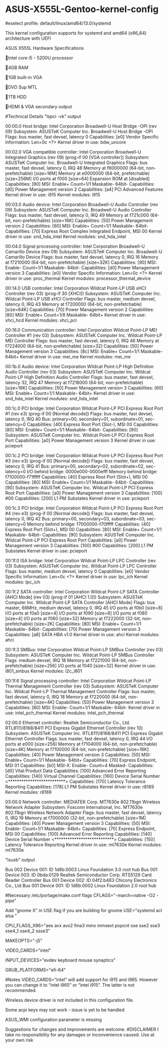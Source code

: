 # ASUS-X555L-Gentoo-kernel-config

#eselect profile: default/linux/amd64/13.0/systemd

This kernel configuration supports for systemd and amd64 (x86_64) architecture with UEFI

ASUS X555L Hardware Specifications

Intel core i5 - 5200U processor

4GB RAM

1GB built-in VGA

DVD Sup MTL

1TB HDD

HDMI & VGA secondary output

#Technical Details
"lspci -vk" output

00:00.0 Host bridge: Intel Corporation Broadwell-U Host Bridge -OPI (rev 09)
	Subsystem: ASUSTeK Computer Inc. Broadwell-U Host Bridge -OPI
	Flags: bus master, fast devsel, latency 0
	Capabilities: [e0] Vendor Specific Information: Len=0c <?>
	Kernel driver in use: bdw_uncore

00:02.0 VGA compatible controller: Intel Corporation Broadwell-U Integrated Graphics (rev 09) (prog-if 00 [VGA controller])
	Subsystem: ASUSTeK Computer Inc. Broadwell-U Integrated Graphics
	Flags: bus master, fast devsel, latency 0, IRQ 48
	Memory at f6000000 (64-bit, non-prefetchable) [size=16M]
	Memory at e0000000 (64-bit, prefetchable) [size=256M]
	I/O ports at f000 [size=64]
	Expansion ROM at <unassigned> [disabled]
	Capabilities: [90] MSI: Enable+ Count=1/1 Maskable- 64bit-
	Capabilities: [d0] Power Management version 2
	Capabilities: [a4] PCI Advanced Features
	Kernel driver in use: i915
	Kernel modules: i915

00:03.0 Audio device: Intel Corporation Broadwell-U Audio Controller (rev 09)
	Subsystem: ASUSTeK Computer Inc. Broadwell-U Audio Controller
	Flags: bus master, fast devsel, latency 0, IRQ 49
	Memory at f721c000 (64-bit, non-prefetchable) [size=16K]
	Capabilities: [50] Power Management version 2
	Capabilities: [60] MSI: Enable+ Count=1/1 Maskable- 64bit-
	Capabilities: [70] Express Root Complex Integrated Endpoint, MSI 00
	Kernel driver in use: snd_hda_intel
	Kernel modules: snd_hda_intel

00:04.0 Signal processing controller: Intel Corporation Broadwell-U Camarillo Device (rev 09)
	Subsystem: ASUSTeK Computer Inc. Broadwell-U Camarillo Device
	Flags: bus master, fast devsel, latency 0, IRQ 16
	Memory at f7210000 (64-bit, non-prefetchable) [size=32K]
	Capabilities: [90] MSI: Enable- Count=1/1 Maskable- 64bit-
	Capabilities: [d0] Power Management version 3
	Capabilities: [e0] Vendor Specific Information: Len=0c <?>
	Kernel driver in use: proc_thermal
	Kernel modules: processor_thermal_device

00:14.0 USB controller: Intel Corporation Wildcat Point-LP USB xHCI Controller (rev 03) (prog-if 30 [XHCI])
	Subsystem: ASUSTeK Computer Inc. Wildcat Point-LP USB xHCI Controller
	Flags: bus master, medium devsel, latency 0, IRQ 43
	Memory at f7200000 (64-bit, non-prefetchable) [size=64K]
	Capabilities: [70] Power Management version 2
	Capabilities: [80] MSI: Enable+ Count=1/8 Maskable- 64bit+
	Kernel driver in use: xhci_hcd
	Kernel modules: xhci_pci

00:16.0 Communication controller: Intel Corporation Wildcat Point-LP MEI Controller #1 (rev 03)
	Subsystem: ASUSTeK Computer Inc. Wildcat Point-LP MEI Controller
	Flags: bus master, fast devsel, latency 0, IRQ 46
	Memory at f7224000 (64-bit, non-prefetchable) [size=32]
	Capabilities: [50] Power Management version 3
	Capabilities: [8c] MSI: Enable+ Count=1/1 Maskable- 64bit+
	Kernel driver in use: mei_me
	Kernel modules: mei_me

00:1b.0 Audio device: Intel Corporation Wildcat Point-LP High Definition Audio Controller (rev 03)
	Subsystem: ASUSTeK Computer Inc. Wildcat Point-LP High Definition Audio Controller
	Flags: bus master, fast devsel, latency 32, IRQ 47
	Memory at f7218000 (64-bit, non-prefetchable) [size=16K]
	Capabilities: [50] Power Management version 3
	Capabilities: [60] MSI: Enable+ Count=1/1 Maskable- 64bit+
	Kernel driver in use: snd_hda_intel
	Kernel modules: snd_hda_intel

00:1c.0 PCI bridge: Intel Corporation Wildcat Point-LP PCI Express Root Port #1 (rev e3) (prog-if 00 [Normal decode])
	Flags: bus master, fast devsel, latency 0, IRQ 40
	Bus: primary=00, secondary=01, subordinate=01, sec-latency=0
	Capabilities: [40] Express Root Port (Slot-), MSI 00
	Capabilities: [80] MSI: Enable+ Count=1/1 Maskable- 64bit-
	Capabilities: [90] Subsystem: ASUSTeK Computer Inc. Wildcat Point-LP PCI Express Root Port
	Capabilities: [a0] Power Management version 3
	Kernel driver in use: pcieport

00:1c.2 PCI bridge: Intel Corporation Wildcat Point-LP PCI Express Root Port #3 (rev e3) (prog-if 00 [Normal decode])
	Flags: bus master, fast devsel, latency 0, IRQ 41
	Bus: primary=00, secondary=02, subordinate=02, sec-latency=0
	I/O behind bridge: 0000e000-0000efff
	Memory behind bridge: f7100000-f71fffff
	Capabilities: [40] Express Root Port (Slot+), MSI 00
	Capabilities: [80] MSI: Enable+ Count=1/1 Maskable- 64bit-
	Capabilities: [90] Subsystem: ASUSTeK Computer Inc. Wildcat Point-LP PCI Express Root Port
	Capabilities: [a0] Power Management version 3
	Capabilities: [100] #00
	Capabilities: [200] L1 PM Substates
	Kernel driver in use: pcieport

00:1c.3 PCI bridge: Intel Corporation Wildcat Point-LP PCI Express Root Port #4 (rev e3) (prog-if 00 [Normal decode])
	Flags: bus master, fast devsel, latency 0, IRQ 42
	Bus: primary=00, secondary=03, subordinate=03, sec-latency=0
	Memory behind bridge: f7000000-f70fffff
	Capabilities: [40] Express Root Port (Slot+), MSI 00
	Capabilities: [80] MSI: Enable+ Count=1/1 Maskable- 64bit-
	Capabilities: [90] Subsystem: ASUSTeK Computer Inc. Wildcat Point-LP PCI Express Root Port
	Capabilities: [a0] Power Management version 3
	Capabilities: [100] #00
	Capabilities: [200] L1 PM Substates
	Kernel driver in use: pcieport

00:1f.0 ISA bridge: Intel Corporation Wildcat Point-LP LPC Controller (rev 03)
	Subsystem: ASUSTeK Computer Inc. Wildcat Point-LP LPC Controller
	Flags: bus master, medium devsel, latency 0
	Capabilities: [e0] Vendor Specific Information: Len=0c <?>
	Kernel driver in use: lpc_ich
	Kernel modules: lpc_ich

00:1f.2 SATA controller: Intel Corporation Wildcat Point-LP SATA Controller [AHCI Mode] (rev 03) (prog-if 01 [AHCI 1.0])
	Subsystem: ASUSTeK Computer Inc. Wildcat Point-LP SATA Controller [AHCI Mode]
	Flags: bus master, 66MHz, medium devsel, latency 0, IRQ 45
	I/O ports at f0b0 [size=8]
	I/O ports at f0a0 [size=4]
	I/O ports at f090 [size=8]
	I/O ports at f080 [size=4]
	I/O ports at f060 [size=32]
	Memory at f7222000 (32-bit, non-prefetchable) [size=2K]
	Capabilities: [80] MSI: Enable+ Count=1/1 Maskable- 64bit-
	Capabilities: [70] Power Management version 3
	Capabilities: [a8] SATA HBA v1.0
	Kernel driver in use: ahci
	Kernel modules: ahci

00:1f.3 SMBus: Intel Corporation Wildcat Point-LP SMBus Controller (rev 03)
	Subsystem: ASUSTeK Computer Inc. Wildcat Point-LP SMBus Controller
	Flags: medium devsel, IRQ 18
	Memory at f7221000 (64-bit, non-prefetchable) [size=256]
	I/O ports at f040 [size=32]
	Kernel driver in use: i801_smbus
	Kernel modules: i2c_i801

00:1f.6 Signal processing controller: Intel Corporation Wildcat Point-LP Thermal Management Controller (rev 03)
	Subsystem: ASUSTeK Computer Inc. Wildcat Point-LP Thermal Management Controller
	Flags: bus master, fast devsel, latency 0, IRQ 18
	Memory at f7220000 (64-bit, non-prefetchable) [size=4K]
	Capabilities: [50] Power Management version 3
	Capabilities: [80] MSI: Enable- Count=1/1 Maskable- 64bit-
	Kernel driver in use: intel_pch_thermal
	Kernel modules: intel_pch_thermal

02:00.0 Ethernet controller: Realtek Semiconductor Co., Ltd. RTL8111/8168/8411 PCI Express Gigabit Ethernet Controller (rev 10)
	Subsystem: ASUSTeK Computer Inc. RTL8111/8168/8411 PCI Express Gigabit Ethernet Controller
	Flags: bus master, fast devsel, latency 0, IRQ 44
	I/O ports at e000 [size=256]
	Memory at f7104000 (64-bit, non-prefetchable) [size=4K]
	Memory at f7100000 (64-bit, non-prefetchable) [size=16K]
	Capabilities: [40] Power Management version 3
	Capabilities: [50] MSI: Enable+ Count=1/1 Maskable- 64bit+
	Capabilities: [70] Express Endpoint, MSI 01
	Capabilities: [b0] MSI-X: Enable- Count=4 Masked-
	Capabilities: [d0] Vital Product Data
	Capabilities: [100] Advanced Error Reporting
	Capabilities: [140] Virtual Channel
	Capabilities: [160] Device Serial Number <**************************>
	Capabilities: [170] Latency Tolerance Reporting
	Capabilities: [178] L1 PM Substates
	Kernel driver in use: r8169
	Kernel modules: r8169

03:00.0 Network controller: MEDIATEK Corp. MT7630e 802.11bgn Wireless Network Adapter
	Subsystem: Foxconn International, Inc. MT7630e 802.11bgn Wireless Network Adapter
	Flags: bus master, fast devsel, latency 0, IRQ 19
	Memory at f7000000 (32-bit, non-prefetchable) [size=1M]
	Capabilities: [40] Power Management version 3
	Capabilities: [50] MSI: Enable- Count=1/1 Maskable- 64bit+
	Capabilities: [70] Express Endpoint, MSI 00
	Capabilities: [100] Advanced Error Reporting
	Capabilities: [140] Device Serial Number <***************************>
	Capabilities: [150] Latency Tolerance Reporting
	Kernel driver in use: mt7630e
	Kernel modules: mt7630e

"lsusb" output

Bus 002 Device 001: ID 1d6b:0003 Linux Foundation 3.0 root hub
Bus 001 Device 003: ID 0bda:0129 Realtek Semiconductor Corp. RTS5129 Card Reader Controller
Bus 001 Device 002: ID 04f2:b483 Chicony Electronics Co., Ltd 
Bus 001 Device 001: ID 1d6b:0002 Linux Foundation 2.0 root hub

#Necessary /etc/portage/make.conf flags
CFLAGS="-march=native -O2 -pipe"

Add "gnome X" in USE flag if you are building for gnome
USE="systemd acl alsa "

CPU_FLAGS_X86="aes avx avx2 fma3 mmx mmxext popcnt sse sse2 sse3 sse4_1 sse4_2 ssse3"

MAKEOPTS="-j5"

VIDEO_CARDS="intel"

INPUT_DEVICES="evdev keyboard mouse synaptics"

GRUB_PLATFORMS="efi-64"

#Notes
VIDEO_CARDS=”intel” will add support for i915 and i965. However you can change it to “intel i965” or “intel i915”. The latter is not recommended.

Wireless device driver is not included in this configuration file.

Some acpi keys may not work - issue is yet to be handled

ASUS_WMI configuration parameter is missing

Suggestions for changes and improvements are welcome.
#DISCLAIMER
I take no responsibility for any damages or inconvenience caused. Use at your own risk
